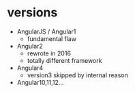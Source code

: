 # versions

- AngularJS / Angular1
  - fundamental flaw
- Angular2
  - rewrote in 2016
  - totally different framework
- Angular4
  - version3 skipped by internal reason
- Angular10,11,12...
